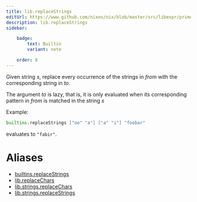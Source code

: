 ```yaml
---
title: lib.replaceStrings
editUrl: https://www.github.com/nixos/nix/blob/master/src/libexpr/primops.cc
description: lib.replaceStrings
sidebar:

    badge:
        text: Builtin
        variant: note

    order: 8
---
```


Given string *s*, replace every occurrence of the strings in *from*
with the corresponding string in *to*.

The argument *to* is lazy, that is, it is only evaluated when its corresponding pattern in *from* is matched in the string *s*

Example:

```nix
builtins.replaceStrings ["oo" "a"] ["a" "i"] "foobar"
```

evaluates to `"fabir"`.


# Aliases

- [builtins.replaceStrings](./reference/builtins/builtins-replaceStrings)
- [lib.replaceChars](./reference/lib/lib-replaceChars)
- [lib.strings.replaceChars](./reference/lib/strings/lib-strings-replaceChars)
- [lib.strings.replaceStrings](./reference/lib/strings/lib-strings-replaceStrings)


